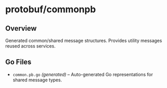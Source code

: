 # protobuf/commonpb

## Overview

Generated common/shared message structures. Provides utility messages reused across services.

## Go Files

- `common.pb.go` *(generated)* – Auto-generated Go representations for shared message types.
